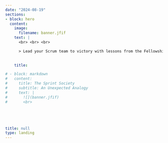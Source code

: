 ```yaml
---
date: "2024-08-19"
sections:
- block: hero
  content:
    image:
      filename: banner.jfif
    text: |
      <br> <br> <br>

      > Lead your Scrum team to victory with lessons from the Fellowship of the Ring: a surprising analogy that will ***change*** your view of the agile world!
      
      
    title: 

# - block: markdown
#   content:
#     title: The Sprint Society
#     subtitle: An Unexpected Analogy
#     text: |
#       ![](banner.jfif)
#       <br>





title: null
type: landing
---
```


